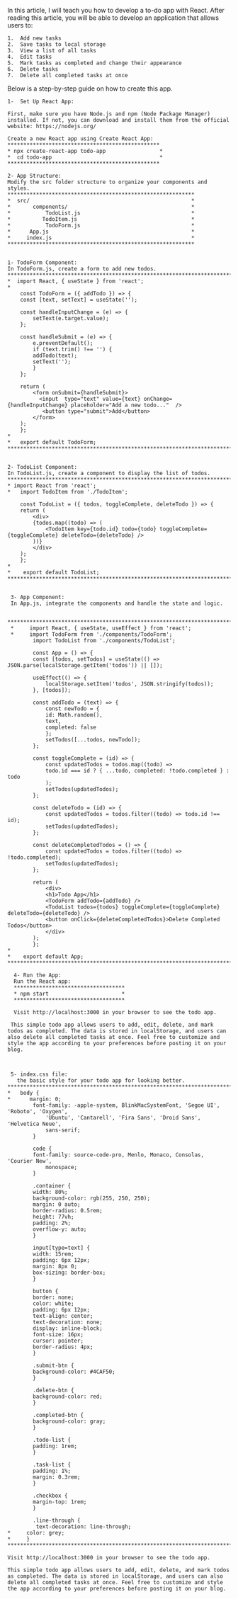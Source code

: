In this article, I will teach you how to develop a to-do app with React. After reading this article, you will be able to develop an application that allows users to:

    1.	Add new tasks
    2.	Save tasks to local storage
    3.	View a list of all tasks
    4.	Edit tasks
    5.	Mark tasks as completed and change their appearance
    6.	Delete tasks
    7.	Delete all completed tasks at once

Below is a step-by-step guide on how to create this app. 

    1-	Set Up React App:

    First, make sure you have Node.js and npm (Node Package Manager) installed. If not, you can download and install them from the official website: https://nodejs.org/ 

    Create a new React app using Create React App:
    ************************************************
    * npx create-react-app todo-app                 *
    *  cd todo-app                                  *
    ************************************************

    2- App Structure:
    Modify the src folder structure to organize your components and styles. 
    ***********************************************************
    *  src/                                                   *
    *       components/                                       *
    *           TodoList.js                                   *
    *          TodoItem.js                                    *
    *           TodoForm.js                                   *
    *      App.js                                             *
    *     index.js                                            *
    ***********************************************************


    1- TodoForm Component:
    In TodoForm.js, create a form to add new todos.  
    *******************************************************************************************************
    *  import React, { useState } from 'react';
    *
        const TodoForm = ({ addTodo }) => {
        const [text, setText] = useState('');

        const handleInputChange = (e) => {
            setText(e.target.value);
        };

        const handleSubmit = (e) => {
            e.preventDefault();
            if (text.trim() !== '') {
            addTodo(text);
            setText('');
            }
        };

        return (
            <form onSubmit={handleSubmit}>
              <input  type="text" value={text} onChange={handleInputChange} placeholder="Add a new todo..."  />
               <button type="submit">Add</button>
            </form>
        );
        };
    *
    *   export default TodoForm;
    ***************************************************************************************************************


    2- TodoList Component:
    In TodoList.js, create a component to display the list of todos.
    **********************************************************************************************************
    * import React from 'react';
    *   import TodoItem from './TodoItem';

        const TodoList = ({ todos, toggleComplete, deleteTodo }) => {
        return (
            <div>
            {todos.map((todo) => (
                <TodoItem key={todo.id} todo={todo} toggleComplete={toggleComplete} deleteTodo={deleteTodo} />
            ))}
            </div>
        );
        };
    *
    *    export default TodoList;
    **************************************************************************************************************


     3- App Component:
     In App.js, integrate the components and handle the state and logic.

     ***************************************************************************************************************
     *     import React, { useState, useEffect } from 'react';
     *     import TodoForm from './components/TodoForm';
            import TodoList from './components/TodoList';

            const App = () => {
            const [todos, setTodos] = useState(() => JSON.parse(localStorage.getItem('todos')) || []);

            useEffect(() => {
                localStorage.setItem('todos', JSON.stringify(todos));
            }, [todos]);

            const addTodo = (text) => {
                const newTodo = {
                id: Math.random(),
                text,
                completed: false
                };
                setTodos([...todos, newTodo]);
            };

            const toggleComplete = (id) => {
                const updatedTodos = todos.map((todo) =>
                todo.id === id ? { ...todo, completed: !todo.completed } : todo
                );
                setTodos(updatedTodos);
            };

            const deleteTodo = (id) => {
                const updatedTodos = todos.filter((todo) => todo.id !== id);
                setTodos(updatedTodos);
            };

            const deleteCompletedTodos = () => {
                const updatedTodos = todos.filter((todo) => !todo.completed);
                setTodos(updatedTodos);
            };

            return (
                <div>
                <h1>Todo App</h1>
                <TodoForm addTodo={addTodo} />
                <TodoList todos={todos} toggleComplete={toggleComplete} deleteTodo={deleteTodo} />
                <button onClick={deleteCompletedTodos}>Delete Completed Todos</button>
                </div>
            );
            };
    *
    *    export default App;
    ****************************************************************************************************************

      4- Run the App:
      Run the React app:
      ***********************************
      * npm start                       *
      ***********************************

      Visit http://localhost:3000 in your browser to see the todo app.

     This simple todo app allows users to add, edit, delete, and mark todos as completed. The data is stored in localStorage, and users can also delete all completed tasks at once. Feel free to customize and style the app according to your preferences before posting it on your blog.



     5- index.css file:
       the basic style for your todo app for looking better.
    *************************************************************************************************
    *   body {
    *      margin: 0;
            font-family: -apple-system, BlinkMacSystemFont, 'Segoe UI', 'Roboto', 'Oxygen',
                'Ubuntu', 'Cantarell', 'Fira Sans', 'Droid Sans', 'Helvetica Neue',
                sans-serif;
            }

            code {
            font-family: source-code-pro, Menlo, Monaco, Consolas, 'Courier New',
                monospace;
            }

            .container {
            width: 80%;
            background-color: rgb(255, 250, 250);
            margin: 0 auto;
            border-radius: 0.5rem;
            height: 77vh;
            padding: 2%;
            overflow-y: auto;
            }

            input[type=text] {
            width: 15rem;
            padding: 6px 12px;
            margin: 8px 0;
            box-sizing: border-box;
            }

            button {
            border: none;
            color: white;
            padding: 6px 12px;
            text-align: center;
            text-decoration: none;
            display: inline-block;
            font-size: 16px;
            cursor: pointer;
            border-radius: 4px;
            }

            .submit-btn {
            background-color: #4CAF50;
            }

            .delete-btn {
            background-color: red;
            }

            .completed-btn {
            background-color: gray;
            }

            .todo-list {
            padding: 1rem;
            }

            .task-list {
            padding: 1%;
            margin: 0.3rem;
            }

            .checkbox {
            margin-top: 1rem;
            }

            .line-through {
             text-decoration: line-through;
    *     color: grey;
    *     }
    ************************************************************************************

    Visit http://localhost:3000 in your browser to see the todo app.

    This simple todo app allows users to add, edit, delete, and mark todos as completed. The data is stored in localStorage, and users can also delete all completed tasks at once. Feel free to customize and style the app according to your preferences before posting it on your blog.

  

